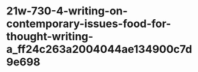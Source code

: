 # 21w-730-4-writing-on-contemporary-issues-food-for-thought-writing-a_ff24c263a2004044ae134900c7d9e698